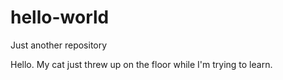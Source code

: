 # hello-world
Just another repository

Hello. My cat just threw up on the floor while I'm trying to learn.
